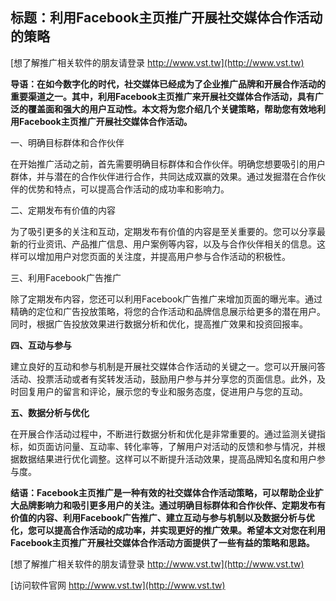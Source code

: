 ## **标题：利用Facebook主页推广开展社交媒体合作活动的策略**

[想了解推广相关软件的朋友请登录 http://www.vst.tw](http://www.vst.tw)

**导语：在如今数字化的时代，社交媒体已经成为了企业推广品牌和开展合作活动的重要渠道之一。其中，利用Facebook主页推广来开展社交媒体合作活动，具有广泛的覆盖面和强大的用户互动性。本文将为您介绍几个关键策略，帮助您有效地利用Facebook主页推广开展社交媒体合作活动。**

一、明确目标群体和合作伙伴

在开始推广活动之前，首先需要明确目标群体和合作伙伴。明确您想要吸引的用户群体，并与潜在的合作伙伴进行合作，共同达成双赢的效果。通过发掘潜在合作伙伴的优势和特点，可以提高合作活动的成功率和影响力。

二、定期发布有价值的内容

为了吸引更多的关注和互动，定期发布有价值的内容是至关重要的。您可以分享最新的行业资讯、产品推广信息、用户案例等内容，以及与合作伙伴相关的信息。这样可以增加用户对您页面的关注度，并提高用户参与合作活动的积极性。

三、利用Facebook广告推广

除了定期发布内容，您还可以利用Facebook广告推广来增加页面的曝光率。通过精确的定位和广告投放策略，将您的合作活动和品牌信息展示给更多的潜在用户。同时，根据广告投放效果进行数据分析和优化，提高推广效果和投资回报率。

**四、互动与参与**

建立良好的互动和参与机制是开展社交媒体合作活动的关键之一。您可以开展问答活动、投票活动或者有奖转发活动，鼓励用户参与并分享您的页面信息。此外，及时回复用户的留言和评论，展示您的专业和服务态度，促进用户与您的互动。

**五、数据分析与优化**

在开展合作活动过程中，不断进行数据分析和优化是非常重要的。通过监测关键指标，如页面访问量、互动率、转化率等，了解用户对活动的反馈和参与情况，并根据数据结果进行优化调整。这样可以不断提升活动效果，提高品牌知名度和用户参与度。

**结语：Facebook主页推广是一种有效的社交媒体合作活动策略，可以帮助企业扩大品牌影响力和吸引更多用户的关注。通过明确目标群体和合作伙伴、定期发布有价值的内容、利用Facebook广告推广、建立互动与参与机制以及数据分析与优化，您可以提高合作活动的成功率，并实现更好的推广效果。希望本文对您在利用Facebook主页推广开展社交媒体合作活动方面提供了一些有益的策略和思路。**

[想了解推广相关软件的朋友请登录 http://www.vst.tw](http://www.vst.tw)


[访问软件官网 http://www.vst.tw](http://www.vst.tw)
